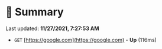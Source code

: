 # 📖 Summary
Last updated: **11/27/2021, 7:27:53 AM**

- `GET` [https://google.com](https://google.com) - **Up** (116ms)
